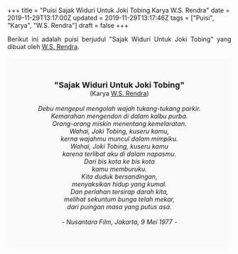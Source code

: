 +++
title = "Puisi Sajak Widuri Untuk Joki Tobing Karya W.S. Rendra"
date = 2019-11-29T13:17:00Z
updated = 2019-11-29T13:17:46Z
tags = ["Puisi", "Karya", "W.S. Rendra"]
draft = false
+++

<div dir="ltr" style="text-align: left;" trbidi="on"><div style="text-align: justify;">Berikut ini adalah puisi berjudul "Sajak Widuri Untuk Joki Tobing" yang dibuat oleh <a href="https://ensiklopedia.kemdikbud.go.id/sastra/artikel/Rendra" target="_blank">W.S. Rendra</a>.</div><br /><div style="background: #FAFAFA; font-size: 14px; height: auto; margin: 0 auto; padding: 50px; text-align: center; width: auto;"><span style="font-size: 18px;"><b>"Sajak Widuri Untuk Joki Tobing"</b></span><br />(Karya <a href="https://www.sekata.web.id/tags/w.s.-rendra" target="_blank">W.S. Rendra</a>) <br /><br /><i>Debu mengepul mengolah wajah tukang-tukang parkir.<br />Kemarahan mengendon di dalam kalbu purba.<br />Orang-orang miskin menentang kemelaratan.<br />Wahai, Joki Tobing, kuseru kamu,<br />kerna wajahmu muncul dalam mimpiku.<br />Wahai, Joki Tobing, kuseru kamu<br />karena terlibat aku di dalam napasmu.<br />Dari bis kota ke bis kota<br />kamu memburuku.<br />Kita duduk bersandingan,<br />menyaksikan hidup yang kumal.<br />Dan perlahan tersirap darah kita,<br />melihat sekuntum bunga telah mekar,<br />dari puingan masa yang putus asa.<br /><br />- Nusantara Film, Jakarta, 9 Mei 1977 -</i></div></div>
